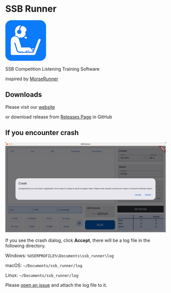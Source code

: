 # SSB Runner

![logo](img/logo_128.png)

SSB Competition Listening Training Software

inspired by [MorseRunner](https://github.com/w7sst/MorseRunner)

## Downloads

Please visit our [website](https://ssbrunner.com/) 

or download release from [Releases Page](https://github.com/SSBContestRunner/ssb_runner/releases) in GitHub

## If you encounter crash

<img src="img/crash_dialog.png" alt="Crash Dialog" width="1000"/>

If you see the crash dialog, click **Accept**, there will be a log file in the following directory.

Windows: `%USERPROFILE%\Documents\ssb_runner\log`

macOS: `~/Documents/ssb_runner/log`

Linux: `~/Documents/ssb_runner/log`

Please [open an issue](https://github.com/SSBContestRunner/ssb_runner/issues/new) and attach the log file to it.
